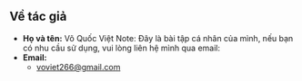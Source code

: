 

## Về tác giả
- **Họ và tên:** Võ Quốc Việt
Note: Đây là bài tập cá nhân của mình, nếu bạn có nhu cầu sử dụng, vui lòng liên hệ mình qua email:
- **Email:**
    - voviet266@gmail.com


